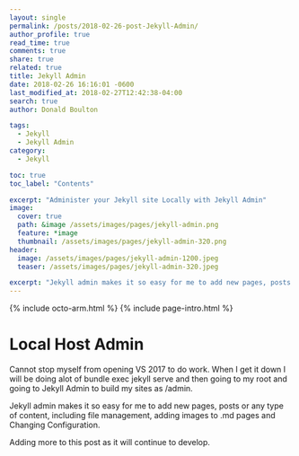 ```yaml
---
layout: single
permalink: /posts/2018-02-26-post-Jekyll-Admin/
author_profile: true
read_time: true
comments: true
share: true
related: true
title: Jekyll Admin
date: 2018-02-26 16:16:01 -0600
last_modified_at: 2018-02-27T12:42:38-04:00
search: true
author: Donald Boulton

tags:
  - Jekyll
  - Jekyll Admin
category:
  - Jekyll

toc: true
toc_label: "Contents"

excerpt: "Administer your Jekyll site Locally with Jekyll Admin"
image:
  cover: true
  path: &image /assets/images/pages/jekyll-admin.png
  feature: *image
  thumbnail: /assets/images/pages/jekyll-admin-320.png
header:
  image: /assets/images/pages/jekyll-admin-1200.jpeg
  teaser: /assets/images/pages/jekyll-admin-320.jpeg

excerpt: "Jekyll admin makes it so easy for me to add new pages, posts or any type of content, including file management, adding images to .md pages and Changing Configuration."
---
```


{% include octo-arm.html %}
{% include page-intro.html %}

# Local Host Admin

Cannot stop myself from opening VS 2017 to do work. When I get it down I will be doing alot of bundle exec jekyll serve and then going to my root and going to Jekyll Admin to build my sites as /admin.

Jekyll admin makes it so easy for me to add new pages, posts or any type of content, including file management, adding images to .md pages and Changing Configuration.

Adding more to this post as it will continue to develop.